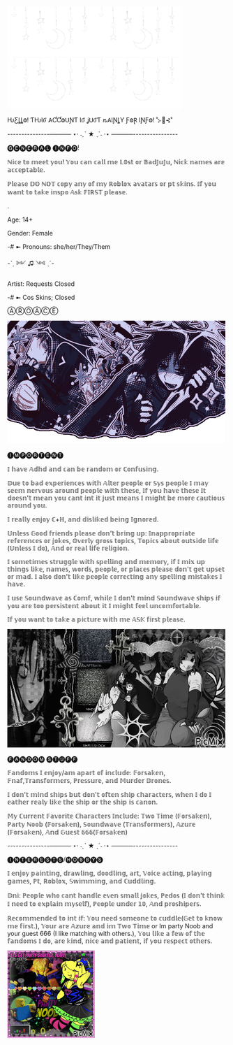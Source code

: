 ## 
![StarLights](Star.gif)![StarLights](Star.gif)![StarLights](Star.gif)![StarLights](Star.gif)

ǶƸȴȴⰙ! ƬǶƖⳜ 𐤠ƇƇⰙꓴƝƬ ƖⳜ ʝꓴⳜƬ 𐒄𐤠ƖƝȴƳ ƑⰙⱤ ƖƝƑⰙ! ˚⊱🪷⊰˚

 ---------------───── ⋆⋅ ˗ˏˋ ★ ˎˊ˗ ⋅⋆ ─────----------------
 
🅖🅔🅝🅔🅡🅐🅛 🅘🅝🅕🅞!  

ℕ𝕚𝕔𝕖 𝕥𝕠 𝕞𝕖𝕖𝕥 𝕪𝕠𝕦! 𝕐𝕠𝕦 𝕔𝕒𝕟 𝕔𝕒𝕝𝕝 𝕞𝕖 𝕃𝟘𝕤𝕥 𝕠𝕣 𝔹𝕒𝕕𝕁𝕦𝕁𝕦, ℕ𝕚𝕔𝕜 𝕟𝕒𝕞𝕖𝕤 𝕒𝕣𝕖 𝕒𝕔𝕔𝕖𝕡𝕥𝕒𝕓𝕝𝕖.

ℙ𝕝𝕖𝕒𝕤𝕖 𝔻𝕆 ℕ𝕆𝕋 𝕔𝕠𝕡𝕪 𝕒𝕟𝕪 𝕠𝕗 𝕞𝕪 ℝ𝕠𝕓𝕝𝕠𝕩 𝕒𝕧𝕒𝕥𝕒𝕣𝕤 𝕠𝕣 𝕡𝕥 𝕤𝕜𝕚𝕟𝕤. 𝕀𝕗 𝕪𝕠𝕦 𝕨𝕒𝕟𝕥 𝕥𝕠 𝕥𝕒𝕜𝕖 𝕚𝕟𝕤𝕡𝕠 𝔸𝕤𝕜 𝔽𝕀ℝ𝕊𝕋 𝕡𝕝𝕖𝕒𝕤𝕖. 

.

Age: 14+

Gender: Female

-# ➼ Pronouns: she/her/They/Them

-ˋˏ ༻ ♫ ༺ ˎˊ-

Artist: Requests Closed 

-# ➼ Cos Skins; Closed

ⒶⓇⓄⒶⒸⒺ

![StarLights](TwoTime1.gif)


🅘🅜🅟🅞🅡🅣🅔🅝🅣 

𝕀 𝕙𝕒𝕧𝕖 𝔸𝕕𝕙𝕕 𝕒𝕟𝕕 𝕔𝕒𝕟 𝕓𝕖 𝕣𝕒𝕟𝕕𝕠𝕞 𝕠𝕣 ℂ𝕠𝕟𝕗𝕦𝕤𝕚𝕟𝕘.  

𝔻𝕦𝕖 𝕥𝕠 𝕓𝕒𝕕 𝕖𝕩𝕡𝕖𝕣𝕚𝕖𝕟𝕔𝕖𝕤 𝕨𝕚𝕥𝕙 𝔸𝕝𝕥𝕖𝕣 𝕡𝕖𝕠𝕡𝕝𝕖 𝕠𝕣 𝕊𝕪𝕤 𝕡𝕖𝕠𝕡𝕝𝕖 𝕀 𝕞𝕒𝕪 𝕤𝕖𝕖𝕞 𝕟𝕖𝕣𝕧𝕠𝕦𝕤 𝕒𝕣𝕠𝕦𝕟𝕕 𝕡𝕖𝕠𝕡𝕝𝕖 𝕨𝕚𝕥𝕙 𝕥𝕙𝕖𝕤𝕖, 𝕀𝕗 𝕪𝕠𝕦 𝕙𝕒𝕧𝕖 𝕥𝕙𝕖𝕤𝕖 𝕀𝕥 𝕕𝕠𝕖𝕤𝕟'𝕥 𝕞𝕖𝕒𝕟 𝕪𝕠𝕦 𝕔𝕒𝕟𝕥 𝕚𝕟𝕥 𝕚𝕥 𝕛𝕦𝕤𝕥 𝕞𝕖𝕒𝕟𝕤 𝕀 𝕞𝕚𝕘𝕙𝕥 𝕓𝕖 𝕞𝕠𝕣𝕖 𝕔𝕒𝕦𝕥𝕚𝕠𝕦𝕤 𝕒𝕣𝕠𝕦𝕟𝕕 𝕪𝕠𝕦.

𝕀 𝕣𝕖𝕒𝕝𝕝𝕪 𝕖𝕟𝕛𝕠𝕪 ℂ+ℍ, 𝕒𝕟𝕕 𝕕𝕚𝕤𝕝𝕚𝕜𝕖𝕕 𝕓𝕖𝕚𝕟𝕘 𝕀𝕘𝕟𝕠𝕣𝕖𝕕.

𝕌𝕟𝕝𝕖𝕤𝕤 𝔾𝕠𝕠𝕕 𝕗𝕣𝕚𝕖𝕟𝕕𝕤 𝕡𝕝𝕖𝕒𝕤𝕖 𝕕𝕠𝕟'𝕥 𝕓𝕣𝕚𝕟𝕘 𝕦𝕡: 𝕀𝕟𝕒𝕡𝕡𝕣𝕠𝕡𝕣𝕚𝕒𝕥𝕖 𝕣𝕖𝕗𝕖𝕣𝕖𝕟𝕔𝕖𝕤 𝕠𝕣 𝕛𝕠𝕜𝕖𝕤, 𝕆𝕧𝕖𝕣𝕝𝕪 𝕘𝕣𝕠𝕤𝕤 𝕥𝕠𝕡𝕚𝕔𝕤, 𝕋𝕠𝕡𝕚𝕔𝕤 𝕒𝕓𝕠𝕦𝕥 𝕠𝕦𝕥𝕤𝕚𝕕𝕖 𝕝𝕚𝕗𝕖 (𝕌𝕟𝕝𝕖𝕤𝕤 𝕀 𝕕𝕠), 𝔸𝕟𝕕 𝕠𝕣 𝕣𝕖𝕒𝕝 𝕝𝕚𝕗𝕖 𝕣𝕖𝕝𝕚𝕘𝕚𝕠𝕟.

𝕀 𝕤𝕠𝕞𝕖𝕥𝕚𝕞𝕖𝕤 𝕤𝕥𝕣𝕦𝕘𝕘𝕝𝕖 𝕨𝕚𝕥𝕙 𝕤𝕡𝕖𝕝𝕝𝕚𝕟𝕘 𝕒𝕟𝕕 𝕞𝕖𝕞𝕠𝕣𝕪, 𝕚𝕗 𝕀 𝕞𝕚𝕩 𝕦𝕡 𝕥𝕙𝕚𝕟𝕘𝕤 𝕝𝕚𝕜𝕖, 𝕟𝕒𝕞𝕖𝕤, 𝕨𝕠𝕣𝕕𝕤, 𝕡𝕖𝕠𝕡𝕝𝕖, 𝕠𝕣 𝕡𝕝𝕒𝕔𝕖𝕤 𝕡𝕝𝕖𝕒𝕤𝕖 𝕕𝕠𝕟'𝕥 𝕘𝕖𝕥 𝕦𝕡𝕤𝕖𝕥 𝕠𝕣 𝕞𝕒𝕕. 𝕀 𝕒𝕝𝕤𝕠 𝕕𝕠𝕟'𝕥 𝕝𝕚𝕜𝕖 𝕡𝕖𝕠𝕡𝕝𝕖 𝕔𝕠𝕣𝕣𝕖𝕔𝕥𝕚𝕟𝕘 𝕒𝕟𝕪 𝕤𝕡𝕖𝕝𝕝𝕚𝕟𝕘 𝕞𝕚𝕤𝕥𝕒𝕜𝕖𝕤 𝕀 𝕙𝕒𝕧𝕖.

𝕀 𝕦𝕤𝕖 𝕊𝕠𝕦𝕟𝕕𝕨𝕒𝕧𝕖 𝕒𝕤 ℂ𝕠𝕞𝕗, 𝕨𝕙𝕚𝕝𝕖 𝕀 𝕕𝕠𝕟'𝕥 𝕞𝕚𝕟𝕕 𝕊𝕠𝕦𝕟𝕕𝕨𝕒𝕧𝕖 𝕤𝕙𝕚𝕡𝕤 𝕚𝕗 𝕪𝕠𝕦 𝕒𝕣𝕖 𝕥𝕠𝕠 𝕡𝕖𝕣𝕤𝕚𝕤𝕥𝕖𝕟𝕥 𝕒𝕓𝕠𝕦𝕥 𝕚𝕥 𝕀 𝕞𝕚𝕘𝕙𝕥 𝕗𝕖𝕖𝕝 𝕦𝕟𝕔𝕠𝕞𝕗𝕠𝕣𝕥𝕒𝕓𝕝𝕖. 

𝕀𝕗 𝕪𝕠𝕦 𝕨𝕒𝕟𝕥 𝕥𝕠 𝕥𝕒𝕜𝕖 𝕒 𝕡𝕚𝕔𝕥𝕦𝕣𝕖 𝕨𝕚𝕥𝕙 𝕞𝕖 𝔸𝕊𝕂 𝕗𝕚𝕣𝕤𝕥 𝕡𝕝𝕖𝕒𝕤𝕖.

![StarLights](TwoTime2.gif)

🅕🅐🅝🅓🅞🅜 🅢🅣🅤🅕🅕

𝔽𝕒𝕟𝕕𝕠𝕞𝕤 𝕀 𝕖𝕟𝕛𝕠𝕪/𝕒𝕞 𝕒𝕡𝕒𝕣𝕥 𝕠𝕗 𝕚𝕟𝕔𝕝𝕦𝕕𝕖: 𝔽𝕠𝕣𝕤𝕒𝕜𝕖𝕟, 𝔽𝕟𝕒𝕗,𝕋𝕣𝕒𝕟𝕤𝕗𝕠𝕣𝕞𝕖𝕣𝕤, ℙ𝕣𝕖𝕤𝕤𝕦𝕣𝕖, 𝕒𝕟𝕕 𝕄𝕦𝕣𝕕𝕖𝕣 𝔻𝕣𝕠𝕟𝕖𝕤.

𝕀 𝕕𝕠𝕟'𝕥 𝕞𝕚𝕟𝕕 𝕤𝕙𝕚𝕡𝕤 𝕓𝕦𝕥 𝕕𝕠𝕟'𝕥 𝕠𝕗𝕥𝕖𝕟 𝕤𝕙𝕚𝕡 𝕔𝕙𝕒𝕣𝕒𝕔𝕥𝕖𝕣𝕤, 𝕨𝕙𝕖𝕟 𝕀 𝕕𝕠 𝕀 𝕖𝕒𝕥𝕙𝕖𝕣 𝕣𝕖𝕒𝕝𝕪 𝕝𝕚𝕜𝕖 𝕥𝕙𝕖 𝕤𝕙𝕚𝕡 𝕠𝕣 𝕥𝕙𝕖 𝕤𝕙𝕚𝕡 𝕚𝕤 𝕔𝕒𝕟𝕠𝕟. 

𝕄𝕪 ℂ𝕦𝕣𝕣𝕖𝕟𝕥 𝔽𝕒𝕧𝕠𝕣𝕚𝕥𝕖 ℂ𝕙𝕒𝕣𝕒𝕔𝕥𝕖𝕣𝕤 𝕀𝕟𝕔𝕝𝕦𝕕𝕖: 𝕋𝕨𝕠 𝕋𝕚𝕞𝕖 (𝔽𝕠𝕣𝕤𝕒𝕜𝕖𝕟), ℙ𝕒𝕣𝕥𝕪 ℕ𝕠𝕠𝕓 (𝔽𝕠𝕣𝕤𝕒𝕜𝕖𝕟), 𝕊𝕠𝕦𝕟𝕕𝕨𝕒𝕧𝕖 (𝕋𝕣𝕒𝕟𝕤𝕗𝕠𝕣𝕞𝕖𝕣𝕤), 𝔸𝕫𝕦𝕣𝕖 (𝔽𝕠𝕣𝕤𝕒𝕜𝕖𝕟),  𝔸𝕟𝕕 𝔾𝕦𝕖𝕤𝕥 𝟞𝟞𝟞(𝔽𝕠𝕣𝕤𝕒𝕜𝕖𝕟)

---------------───── ⋆⋅ ˗ˏˋ ★ ˎˊ˗ ⋅⋆ ─────----------------
 
🅘🅝🅣🅔🅡🅔🅢🅣🅢/🅗🅞🅑🅑🅨🅢 

𝕀 𝕖𝕟𝕛𝕠𝕪 𝕡𝕒𝕚𝕟𝕥𝕚𝕟𝕘, 𝕕𝕣𝕒𝕨𝕝𝕚𝕟𝕘, 𝕕𝕠𝕠𝕕𝕝𝕚𝕟𝕘, 𝕒𝕣𝕥, 𝕍𝕠𝕚𝕔𝕖 𝕒𝕔𝕥𝕚𝕟𝕘, 𝕡𝕝𝕒𝕪𝕚𝕟𝕘 𝕘𝕒𝕞𝕖𝕤, ℙ𝕥, ℝ𝕠𝕓𝕝𝕠𝕩, 𝕊𝕨𝕚𝕞𝕞𝕚𝕟𝕘, 𝕒𝕟𝕕 ℂ𝕦𝕕𝕕𝕝𝕚𝕟𝕘.

𝔻𝕟𝕚: ℙ𝕖𝕠𝕡𝕝𝕖 𝕨𝕙𝕠 𝕔𝕒𝕟𝕥 𝕙𝕒𝕟𝕕𝕝𝕖 𝕖𝕧𝕖𝕟 𝕤𝕞𝕒𝕝𝕝 𝕛𝕠𝕜𝕖𝕤, ℙ𝕖𝕕𝕠𝕤 (𝕀 𝕕𝕠𝕟'𝕥 𝕥𝕙𝕚𝕟𝕜 𝕀 𝕟𝕖𝕖𝕕 𝕥𝕠 𝕖𝕩𝕡𝕝𝕒𝕚𝕟 𝕞𝕪𝕤𝕖𝕝𝕗), ℙ𝕖𝕠𝕡𝕝𝕖 𝕦𝕟𝕕𝕖𝕣 𝟙𝟘, 𝔸𝕟𝕕 𝕡𝕣𝕠𝕤𝕙𝕚𝕡𝕖𝕣𝕤.

ℝ𝕖𝕔𝕠𝕞𝕞𝕖𝕟𝕕𝕖𝕕 𝕥𝕠 𝕚𝕟𝕥 𝕚𝕗: 𝕐𝕠𝕦 𝕟𝕖𝕖𝕕 𝕤𝕠𝕞𝕖𝕠𝕟𝕖 𝕥𝕠 𝕔𝕦𝕕𝕕𝕝𝕖(𝔾𝕖𝕥 𝕥𝕠 𝕜𝕟𝕠𝕨 𝕞𝕖 𝕗𝕚𝕣𝕤𝕥.), 𝕐𝕠𝕦𝕣 𝕒𝕣𝕖 𝔸𝕫𝕦𝕣𝕖 𝕒𝕟𝕕 𝕚𝕞 𝕋𝕨𝕠 𝕋𝕚𝕞𝕖 or Im party Noob and your guest 666 (I like matching with others.), 𝕐𝕠𝕦 𝕝𝕚𝕜𝕖 𝕒 𝕗𝕖𝕨 𝕠𝕗 𝕥𝕙𝕖 𝕗𝕒𝕟𝕕𝕠𝕞𝕤 𝕀 𝕕𝕠, 𝕒𝕣𝕖 𝕜𝕚𝕟𝕕, 𝕟𝕚𝕔𝕖 𝕒𝕟𝕕 𝕡𝕒𝕥𝕚𝕖𝕟𝕥, 𝕚𝕗 𝕪𝕠𝕦 𝕣𝕖𝕤𝕡𝕖𝕔𝕥 𝕠𝕥𝕙𝕖𝕣𝕤. 

![StarLights](PartyNoob.gif) 
